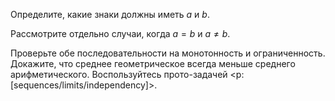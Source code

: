 Определите, какие знаки должны иметь $a$ и $b$.

Рассмотрите отдельно случаи, когда $a=b$ и $a\neq b$.

Проверьте обе последовательности на монотонность и ограниченность. Докажите, что среднее геометрическое всегда меньше среднего арифметического. Воспользуйтесь прото-задачей <p:[sequences/limits/independency]>.
